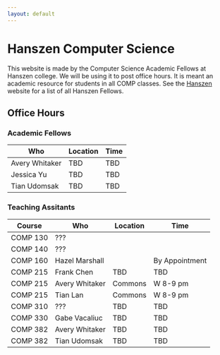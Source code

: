 ```yaml
---
layout: default
---
```


# Hanszen Computer Science

This website is made by the Computer Science Academic Fellows at Hanszen college. We will be using it to post office hours. It is meant an academic resource for students in all COMP classes. See the [Hanszen](http://hanszen.rice.edu/resources/academic-fellows.html) website for a list of all Hanszen Fellows.

## Office Hours

### Academic Fellows

 Who        |Location | Time
------------|---------|--------
Avery Whitaker    | TBD | TBD
Jessica Yu   | TBD | TBD
Tian Udomsak | TBD | TBD

### Teaching Assitants 

Course   | Who        |Location | Time
---------|------------|---------|--------
COMP 130 | ??? 
COMP 140 | ??? 
COMP 160 | Hazel Marshall | | By Appointment 
COMP 215 | Frank Chen   | TBD | TBD
COMP 215 | Avery Whitaker | Commons | W 8-9 pm
COMP 215 | Tian Lan | Commons | W 8-9 pm
COMP 310 | ??? | TBD | TBD
COMP 330 | Gabe Vacaliuc | TBD | TBD
COMP 382 | Avery Whitaker | TBD | TBD
COMP 382 | Tian Udomsak | TBD | TBD

<!--## Live Chat

<div style="border: 1px solid black">
<div id="tlkio" data-channel="hanszentech" data-theme="theme--minimal" style="width:100%;height:700px;"></div><script async src="http://tlk.io/embed.js" type="text/javascript"></script>
</div>-->
